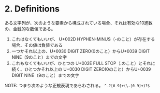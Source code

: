 # 2. Definitions

 ある文字列が、次のような要素から構成されている場合、それは有効な10進数の、金銭的な数値である。

 1. これはなくてもいいが、 U+002D HYPHEN-MINUS（-のこと）が存在する場合、その値は負値である
 2. 一つかそれ以上の、U+0030 DIGIT ZERO(0のこと）からU+0039 DIGIT NINE（9のこと）までの文字
 3. これもなくてもいいが、ひとつの U+002E FULL STOP（.のこと）とそれに続く、ひとつかそれ以上の U+0030 DIGIT ZERO(0のこと）からU+0039 DIGIT NINE（9のこと）までの文字

NOTE: つまり次のような正規表現であらわされる。 `^-?[0-9]+(\.[0-9]+)?$`


